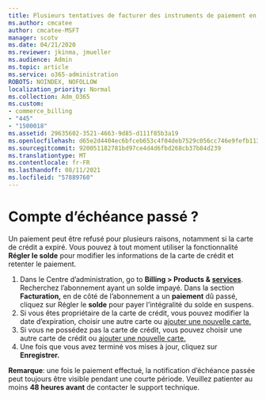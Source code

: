 ```yaml
---
title: Plusieurs tentatives de facturer des instruments de paiement en ligne
ms.author: cmcatee
author: cmcatee-MSFT
manager: scotv
ms.date: 04/21/2020
ms.reviewer: jkinma, jmueller
ms.audience: Admin
ms.topic: article
ms.service: o365-administration
ROBOTS: NOINDEX, NOFOLLOW
localization_priority: Normal
ms.collection: Adm_O365
ms.custom:
- commerce_billing
- "445"
- "1500018"
ms.assetid: 29635602-3521-4663-9d85-d111f85b3a19
ms.openlocfilehash: d65e2d4404ec6bfceb653c4f04deb7529c056cc746e9fefb113cdc1fd16261b1
ms.sourcegitcommit: 920051182781bd97ce4d4d6fbd268cb37b84d239
ms.translationtype: MT
ms.contentlocale: fr-FR
ms.lasthandoff: 08/11/2021
ms.locfileid: "57889760"
---
```

# <a name="past-due-account"></a>Compte d’échéance passé ?

Un paiement peut être refusé pour plusieurs raisons, notamment si la carte de crédit a expiré. Vous pouvez à tout moment utiliser la fonctionnalité **Régler le solde** pour modifier les informations de la carte de crédit et retenter le paiement.

1. Dans le Centre d’administration, go to **Billing > Products & [services](https://go.microsoft.com/fwlink/p/?linkid=842054)**.
Recherchez l’abonnement ayant un solde impayé. Dans la section **Facturation,** en de côté de l’abonnement a un **paiement** dû passé, cliquez sur Régler le **solde** pour payer l’intégralité du solde en suspens.
2. Si vous êtes propriétaire de la carte de crédit, vous pouvez modifier la date d’expiration, choisir une autre carte ou [ajouter une nouvelle carte.](https://docs.microsoft.com/microsoft-365/commerce/billing-and-payments/manage-payment-methods)
3. Si vous ne possédez pas la carte de crédit, vous pouvez choisir une autre carte de crédit ou [ajouter une nouvelle carte.](https://docs.microsoft.com/microsoft-365/commerce/billing-and-payments/manage-payment-methods)
4. Une fois que vous avez terminé vos mises à jour, cliquez sur **Enregistrer.**

**Remarque**: une fois le paiement effectué, la notification d’échéance passée peut toujours être visible pendant une courte période. Veuillez patienter au moins **48 heures avant** de contacter le support technique.
